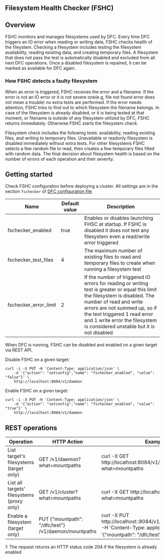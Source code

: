 Filesystem Health Checker (FSHC)
---------------------------------

## Overview

FSHC monitors and manages filesystems used by DFC. Every time DFC triggers an IO error when reading or writing data, FSHC checks health of the fileystem. Checking a filesystem includes testing the filesystem availability, reading existing data, and creating temporary files. A filesystem that does not pass the test is automatically disabled and excluded from all next DFC operations. Once a disabled filesystem is repaired, it can be marked as available for DFC again.

### How FSHC detects a faulty filesystem

When an error is triggered, FSHC receives the error and a filename. If the error is not an IO error or it is not severe one(e.g, file not found error does not mean a trouble) no extra tests are performed. If the error needs attention, FSHC tries to find out to which filesystem the filename belongs. In case of the filesystem is already disabled, or it is being tested at that moment, or filename is outside of any filesystem utilized by DFC, FSHC returns immediately. Otherwise FSHC starts the filesystem check.

Filesystem check includes the following tests: availability, reading existing files, and writing to temporary files. Unavailable or readonly filesystem is disabled immediately without extra tests. For other filesystems FSHC selects a few random file to read, then creates a few temporary files filled with random data. The final decision about filesystem health is based on the number of errors of each operation and their severity.

## Getting started

Check FSHC configuration before deploying a cluster. All settings are in the section `fschecker` of [DFC configuration file](./dfc/setup/config.sh)

| Name | Default value | Description |
|---|---|---|
| fschecker_enabled | true | Enables or disables launching FHSC at startup. If FSHC is disabled it does not test any filesystem even a read/write error triggered |
| fschecker_test_files | 4 | The maximum number of existing files to read and temporary files to create when running a filesystem test |
| fschecker_error_limit | 2 | If the number of triggered IO errors for reading or writing test is greater or equal this limit the filesystem is disabled. The number of read and write errors are not summed up, so if the test triggered 1 read error and 1 write error the filesystem is considered unstable but it is not disabled |

When DFC is running, FSHC can be disabled and enabled on a given target via REST API.

Disable FSHC on a given target:

```
curl -i -X PUT -H 'Content-Type: application/json' \
	-d '{"action": "setconfig","name": "fschecker_enabled", "value": "false"}' \
	http://localhost:8084/v1/daemon
```

Enable FSHC on a given target:

```
curl -i -X PUT -H 'Content-Type: application/json' \
	-d '{"action": "setconfig","name": "fschecker_enabled", "value": "true"}' \
	http://localhost:8084/v1/daemon
```

## REST operations

| Operation | HTTP Action | Example |
|---|---|---|
| List target's filesystems (target only) | GET /v1/daemon?what=mountpaths | curl -X GET http://localhost:8084/v1/daemon?what=mountpaths |
| List all targets' filesystems (proxy only) | GET /v1/cluster?what=mountpaths | curl -X GET http://localhost:8080/v1/cluster?what=mountpaths |
| Enable a filesystem (target only) | PUT {"mountpath": "/dfc/test"} /v1/daemon/mountpaths | curl -X PUT http://localhost::8084/v1/daemon/mountpaths -H 'Content-Type: application/json' -d '{"mountpath": "/dfc/test"}'<sup>[1](#ft1)</sup> |

<a name="ft1">1</a>: The request returns an HTTP status code 204 if the filesystem is already enabled

